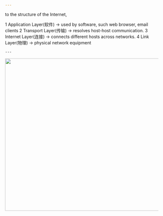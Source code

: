 ```yaml
---
```
to the structure of the Internet,

1 Application Layer(软件)  -> used by software, such web browser, email clients
2 Transport Layer(传输)    -> resolves host-host communication.
3 Internet Layer(连接)     -> connects different hosts across networks.
4 Link Layer(物理)         -> physical network equipment
```
---
```


<p align="center">
  <img src="https://raw.githubusercontent.com/IDGAQ/Super_Cool_Notes/main/7%E5%B1%82TCP.JPG" width="1000" height="500">
</p>
